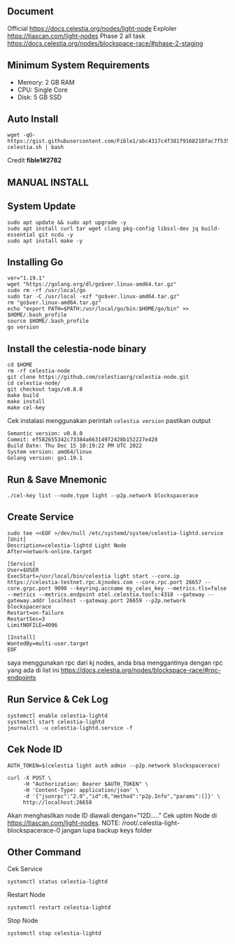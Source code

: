 ## Document
Official https://docs.celestia.org/nodes/light-node
Exploler https://tiascan.com/light-nodes
Phase 2 all task https://docs.celestia.org/nodes/blockspace-race/#phase-2-staging

## Minimum System Requirements 
- Memory: 2 GB RAM
- CPU: Single Core
- Disk: 5 GB SSD

## Auto Install
```
wget -qO- https://gist.githubusercontent.com/Fible1/abc4317c4f381f9168210fac7f5350cf/raw/b1b44e7e1ddc4e846699f18558e44a4ee4461f0d/install-celestia.sh | bash
```
Credit **fible1#2782**

## MANUAL INSTALL
## System Update
```
sudo apt update && sudo apt upgrade -y
sudo apt install curl tar wget clang pkg-config libssl-dev jq build-essential git ncdu -y
sudo apt install make -y
```
## Installing Go
```
ver="1.19.1"
wget "https://golang.org/dl/go$ver.linux-amd64.tar.gz"
sudo rm -rf /usr/local/go
sudo tar -C /usr/local -xzf "go$ver.linux-amd64.tar.gz"
rm "go$ver.linux-amd64.tar.gz"
echo "export PATH=$PATH:/usr/local/go/bin:$HOME/go/bin" >> $HOME/.bash_profile
source $HOME/.bash_profile
go version
```
## Install the celestia-node binary
```
cd $HOME 
rm -rf celestia-node 
git clone https://github.com/celestiaorg/celestia-node.git 
cd celestia-node/ 
git checkout tags/v0.8.0 
make build 
make install 
make cel-key 
```
Cek instalasi menggunakan perintah `celestia version` pastikan output
```
Semantic version: v0.8.0 
Commit: ef582655342c73384a66314972428b152227e428 
Build Date: Thu Dec 15 10:19:22 PM UTC 2022 
System version: amd64/linux 
Golang version: go1.19.1
```
## Run & Save Mnemonic
```
./cel-key list --node.type light --p2p.network blockspacerace
```
## Create Service
```
sudo tee <<EOF >/dev/null /etc/systemd/system/celestia-lightd.service
[Unit]
Description=celestia-lightd Light Node
After=network-online.target

[Service]
User=$USER
ExecStart=/usr/local/bin/celestia light start --core.ip https://celestia-testnet.rpc.kjnodes.com --core.rpc.port 26657 --core.grpc.port 9090 --keyring.accname my_celes_key --metrics.tls=false --metrics --metrics.endpoint otel.celestia.tools:4318 --gateway --gateway.addr localhost --gateway.port 26659 --p2p.network blockspacerace
Restart=on-failure
RestartSec=3
LimitNOFILE=4096

[Install]
WantedBy=multi-user.target
EOF
```
saya menggunakan rpc dari kj nodes, anda bisa menggantinya dengan rpc yang ada di list ini https://docs.celestia.org/nodes/blockspace-race/#rpc-endpoints

## Run Service & Cek Log
```
systemctl enable celestia-lightd
systemctl start celestia-lightd
journalctl -u celestia-lightd.service -f
```
## Cek Node ID
```AUTH_TOKEN=$(celestia light auth admin --p2p.network blockspacerace)```
```
curl -X POST \
     -H "Authorization: Bearer $AUTH_TOKEN" \
     -H 'Content-Type: application/json' \
     -d '{"jsonrpc":"2.0","id":0,"method":"p2p.Info","params":[]}' \
     http://localhost:26658
```

Akan menghasilkan node ID diawali dengan="12D....." Cek uptim Node di https://tiascan.com/light-nodes. 
NOTE: /root/.celestia-light-blockspacerace-0 jangan lupa backup keys folder

## Other Command
Cek Service 
```
systemctl status celestia-lightd
```
Restart Node
```
systemctl restart celestia-lightd
```
Stop Node
```
systemctl stop celestia-lightd
```

